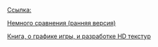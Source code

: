 [Ссылка:](https://sites.google.com/view/moguri-mod/home)

[Немного сравнения (ранняя версия)](http://www.framecompare.com/image-compare/screenshotcomparison/1JEMNNNU)

[Книга, о графике игры, и разработке HD текстур](http://online.fliphtml5.com/cedno/qvrv/)

